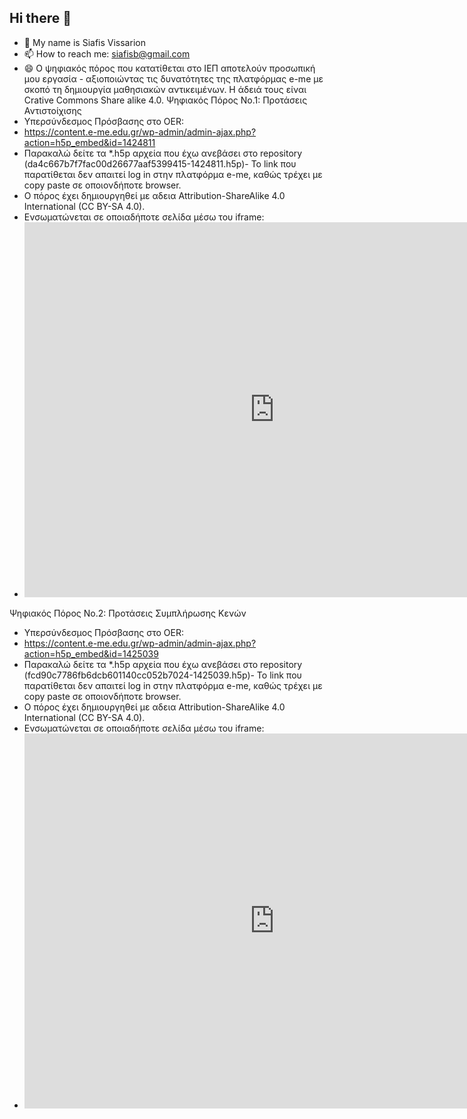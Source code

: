 ## Hi there 👋
- 🔭 My name is Siafis Vissarion
- 📫 How to reach me: siafisb@gmail.com
- 😄 Ο ψηφιακός πόρος που κατατίθεται στο ΙΕΠ αποτελούν προσωπική μου εργασία - αξιοποιώντας τις δυνατότητες της πλατφόρμας e-me με σκοπό τη δημιουργία μαθησιακών αντικειμένων. Η άδειά τους είναι Crative Commons Share alike 4.0.
Ψηφιακός Πόρος Νο.1: Προτάσεις Αντιστοίχισης
- Υπερσύνδεσμος Πρόσβασης στο OER:
- https://content.e-me.edu.gr/wp-admin/admin-ajax.php?action=h5p_embed&id=1424811
- Παρακαλώ δείτε τα *.h5p αρχεία που έχω ανεβάσει στο repository (da4c667b7f7fac00d26677aaf5399415-1424811.h5p)- Το link που παρατίθεται δεν απαιτεί log in στην πλατφόρμα e-me, καθώς τρέχει με copy paste σε οποιονδήποτε browser.
- Ο πόρος έχει δημιουργηθεί με αδεια Attribution-ShareAlike 4.0 International (CC BY-SA 4.0).
- Ενσωματώνεται σε οποιαδήποτε σελίδα μέσω του iframe:
- <iframe src="https://content.e-me.edu.gr/wp-admin/admin-ajax.php?action=h5p_embed&id=1424811" width="800" height="600" frameborder="0" allowfullscreen="allowfullscreen"></iframe><script src="https://content.e-me.edu.gr/wp-content/plugins/h5p/h5p-php-library/js/h5p-resizer.js" charset="UTF-8"></script>
Ψηφιακός Πόρος Νο.2: Προτάσεις Συμπλήρωσης Κενών
- Υπερσύνδεσμος Πρόσβασης στο OER:
- https://content.e-me.edu.gr/wp-admin/admin-ajax.php?action=h5p_embed&id=1425039
- Παρακαλώ δείτε τα *.h5p αρχεία που έχω ανεβάσει στο repository (fcd90c7786fb6dcb601140cc052b7024-1425039.h5p)- Το link που παρατίθεται δεν απαιτεί log in στην πλατφόρμα e-me, καθώς τρέχει με copy paste σε οποιονδήποτε browser.
- Ο πόρος έχει δημιουργηθεί με αδεια Attribution-ShareAlike 4.0 International (CC BY-SA 4.0).
- Ενσωματώνεται σε οποιαδήποτε σελίδα μέσω του iframe:
- <iframe src="https://content.e-me.edu.gr/wp-admin/admin-ajax.php?action=h5p_embed&id=1425039" width="800" height="600" frameborder="0" allowfullscreen="allowfullscreen"></iframe><script src="https://content.e-me.edu.gr/wp-content/plugins/h5p/h5p-php-library/js/h5p-resizer.js" charset="UTF-8"></script>
